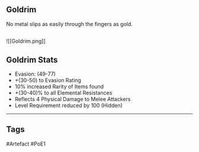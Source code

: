 ## Goldrim
No metal slips as easily through the fingers as gold.
##
![[Goldrim.png]]
## Goldrim Stats
- Evasion: (49-77)
- +(30-50) to Evasion Rating
- 10% increased Rarity of Items found
- +(30-40)% to all Elemental Resistances
- Reflects 4 Physical Damage to Melee Attackers
- Level Requirement reduced by 100 (Hidden)


---
## Tags
#Artefact
#PoE1